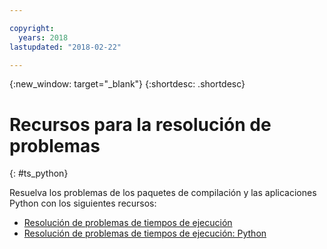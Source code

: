 ```yaml
---

copyright:
  years: 2018
lastupdated: "2018-02-22"

---
```


{:new_window: target="_blank"}
{:shortdesc: .shortdesc}

# Recursos para la resolución de problemas
{: #ts_python}

Resuelva los problemas de los paquetes de compilación y las aplicaciones Python con los siguientes recursos:

* [Resolución de problemas de tiempos de ejecución](../common/ts_runtimes.html#runtimes)
* [Resolución de problemas de tiempos de ejecución: Python](../common/ts_runtimes.html#ts_python)
